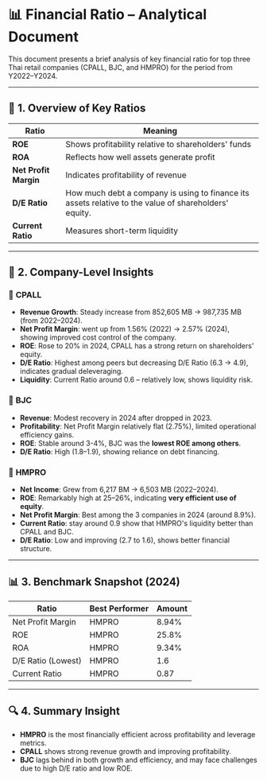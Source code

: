 # 📊 Financial Ratio – Analytical Document

This document presents a brief analysis of key financial ratio for top three Thai retail companies (CPALL, BJC, and HMPRO) for the period from Y2022–Y2024.

---

## 🧠 1. Overview of Key Ratios

| Ratio             | Meaning                       |
|------------------------|-----------------------------------------------|
| **ROE**               | Shows profitability relative to shareholders' funds |
| **ROA**               | Reflects how well assets generate profit      |
| **Net Profit Margin** | Indicates profitability of revenue    |
| **D/E Ratio**         | How much debt a company is using to finance its assets relative to the value of shareholders' equity.             |
| **Current Ratio**     | Measures short-term liquidity                 |

---

## 📌 2. Company-Level Insights

### 🔵 **CPALL**
- **Revenue Growth**: Steady increase from 852,605 MB → 987,735 MB (from 2022–2024).
- **Net Profit Margin**: went up from 1.56% (2022) → 2.57% (2024), showing improved cost control of the company.
- **ROE**: Rose to 20% in 2024, CPALL has a strong return on shareholders’ equity.
- **D/E Ratio**: Highest among peers but decreasing D/E Ratio (6.3 → 4.9), indicates gradual deleveraging.
- **Liquidity**: Current Ratio around 0.6 – relatively low, shows liquidity risk.

### 🩵 **BJC**
- **Revenue**: Modest recovery in 2024 after dropped in 2023.
- **Profitability**: Net Profit Margin relatively flat (2.75%), limited operational efficiency gains.
- **ROE**: Stable around 3-4%, BJC was the **lowest ROE among others**.
- **D/E Ratio**: High (1.8–1.9), showing reliance on debt financing.

### 🔶 **HMPRO**
- **Net Income**: Grew from 6,217 BM → 6,503 MB (2022–2024).
- **ROE**: Remarkably high at 25–26%, indicating **very efficient use of equity**.
- **Net Profit Margin**: Best among the 3 companies in 2024 (around 8.9%).
- **Current Ratio**: stay around 0.9 show that HMPRO's liquidity better than CPALL and BJC.
- **D/E Ratio**: Low and improving (2.7 to 1.6), shows better financial structure.

---

## 📊 3. Benchmark Snapshot (2024)

| Ratio              | Best Performer | Amount      |
|---------------------|----------------|-------------|
| Net Profit Margin   | HMPRO          | 8.94%       |
| ROE                 | HMPRO          | 25.8%       |
| ROA                 | HMPRO          | 9.34%       |
| D/E Ratio (Lowest)  | HMPRO          | 1.6         |
| Current Ratio       | HMPRO          | 0.87        |

---

## 🔍 4. Summary Insight

- **HMPRO** is the most financially efficient across profitability and leverage metrics.
- **CPALL** shows strong revenue growth and improving profitability.
- **BJC** lags behind in both growth and efficiency, and may face challenges due to high D/E ratio and low ROE.

